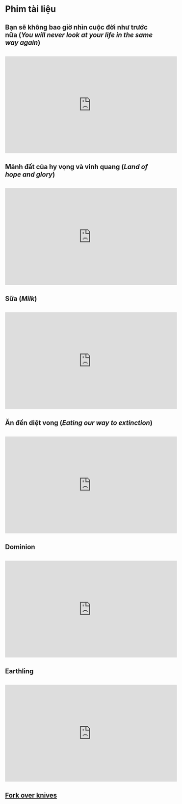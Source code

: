 # Phim tài liệu

## Bạn sẽ không bao giờ nhìn cuộc đời như trước nữa (*You will never look at your life in the same way again*)

<div style="margin: 2rem auto; ">
<iframe style="display: block; margin: auto;" width="560" height="315" src="https://www.youtube.com/embed/Z3u7hXpOm58?hl=vi&cc_lang=vi&cc_lang_pref=vi&cc_load_policy=1" title="YouTube video player" frameborder="0" allow="accelerometer; autoplay; clipboard-write; encrypted-media; gyroscope; picture-in-picture; web-share" allowfullscreen></iframe>
</div>

## Mảnh đất của hy vọng và vinh quang (*Land of hope and glory*)

<div style="margin: 2rem auto; ">
<iframe style="display: block; margin: auto;" width="560" height="315" src="https://www.youtube.com/embed/dvtVkNofcq8?hl=vi&cc_lang=vi&cc_lang_pref=vi&cc_load_policy=1" title="YouTube video player" frameborder="0" allow="accelerometer; autoplay; clipboard-write; encrypted-media; gyroscope; picture-in-picture; web-share" allowfullscreen></iframe>
</div>

## Sữa (*Milk*)

<div style="margin: 2rem auto; ">
<iframe style="display: block; margin: auto;" width="560" height="315" src="https://www.youtube.com/embed/mZsm2_TdFa0?hl=vi&cc_lang=vi&cc_lang_pref=vi&cc_load_policy=1" title="YouTube video player" frameborder="0" allow="accelerometer; autoplay; clipboard-write; encrypted-media; gyroscope; picture-in-picture; web-share" allowfullscreen></iframe>
</div>

## Ăn đến diệt vong (*Eating our way to extinction*)

<div style="margin: 2rem auto; ">
<iframe style="display: block; margin: auto;" width="560" height="315" src="https://www.youtube.com/embed/LaPge01NQTQ?hl=vi&cc_lang=vi&cc_lang_pref=vi&cc_load_policy=1" title="YouTube video player" frameborder="0" allow="accelerometer; autoplay; clipboard-write; encrypted-media; gyroscope; picture-in-picture; web-share" allowfullscreen></iframe>
</div>

## Dominion

<div style="margin: 2rem auto; ">
<iframe style="display: block; margin: auto;" width="560" height="315" src="https://www.youtube.com/embed/LQRAfJyEsko?hl=vi&cc_lang=vi&cc_lang_pref=vi&cc_load_policy=1" title="YouTube video player" frameborder="0" allow="accelerometer; autoplay; clipboard-write; encrypted-media; gyroscope; picture-in-picture; web-share" allowfullscreen></iframe>
</div>

## Earthling

<div style="margin: 2rem auto; ">
<iframe style="display: block; margin: auto;" width="560" height="315" src="https://www.youtube.com/embed/3XrY2TP0ZyU?hl=vi&cc_lang=vi&cc_lang_pref=vi&cc_load_policy=1" title="YouTube video player" frameborder="0" allow="accelerometer; autoplay; clipboard-write; encrypted-media; gyroscope; picture-in-picture; web-share" allowfullscreen></iframe>
</div>

## [Fork over knives](https://www.forksoverknives.com/the-film/)




